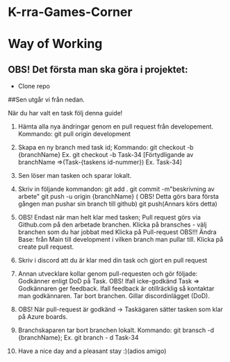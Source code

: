 # K-rra-Games-Corner

# Way of Working

## OBS! Det första man ska göra i projektet:

* Clone repo

##Sen utgår vi från nedan.

När du har valt en task följ denna guide!

1. Hämta alla nya ändringar genom en pull request från developement. Kommando: git pull origin development

2. Skapa en ny branch med task id; Kommando: git checkout -b {branchName} Ex. git checkout -b Task-34 
[Förtydligande av branchName =>(Task-{taskens id-nummer}) Ex. Task-34]

3. Sen löser man tasken och sparar lokalt.

4. Skriv in följande kommandon: 
git add .
git commit -m"beskrivning av arbete"
git push -u origin {branchName} ( OBS! Detta görs bara första gången man pushar sin branch till github)
git push(Annars körs detta)

5. OBS! Endast när man helt klar med tasken; Pull request görs via Github.com på den arbetade branchen.
Klicka på bransches - välj branchen som du har jobbat med
Klicka på Pull-request
OBS!!! Ändra Base: från Main till development i vilken branch man pullar till.
Klicka på create pull request.

6. Skriv i discord att du är klar med din task och gjort en pull request

7. Annan utvecklare kollar genom pull-requesten och gör följade:
Godkänner enligt DoD på Task.
OBS! Ifall icke-godkänd Task => Godkännaren ger feedback.
Ifall feedback är otillräcklig så kontaktar man godkännaren.
Tar bort branchen.
Gillar discordinlägget (DoD).

8. OBS! När pull-request är godkänd -> Taskägaren sätter tasken som klar på Azure boards. 

9. Branchskaparen tar bort branchen lokalt. Kommando: git bransch -d {branchName}; Ex. git branch - d Task-34

10. Have a nice day and a pleasant stay :)(adios amigo)


